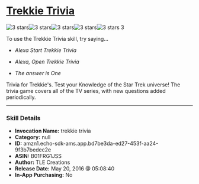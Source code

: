 # [Trekkie Trivia](http://alexa.amazon.com/#skills/amzn1.echo-sdk-ams.app.bd7be3da-ed27-453f-aa24-9f3b7bedec2e)
![3 stars](../../images/ic_star_black_18dp_1x.png)![3 stars](../../images/ic_star_black_18dp_1x.png)![3 stars](../../images/ic_star_black_18dp_1x.png)![3 stars](../../images/ic_star_border_black_18dp_1x.png)![3 stars](../../images/ic_star_border_black_18dp_1x.png) 3

To use the Trekkie Trivia skill, try saying...

* *Alexa Start Trekkie Trivia*

* *Alexa, Open Trekkie Trivia*

* *The answer is One*

Trivia for Trekkie's.  Test your Knowledge of the Star Trek universe!  The trivia game covers all of the TV series, with new questions added periodically.

***

### Skill Details

* **Invocation Name:** trekkie trivia
* **Category:** null
* **ID:** amzn1.echo-sdk-ams.app.bd7be3da-ed27-453f-aa24-9f3b7bedec2e
* **ASIN:** B01FRG1JSS
* **Author:** TLE Creations
* **Release Date:** May 20, 2016 @ 05:08:40
* **In-App Purchasing:** No
